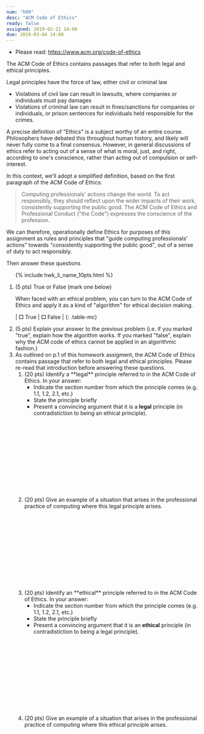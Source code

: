 ```yaml
---
num: "h09"
desc: "ACM Code of Ethics"
ready: false
assigned: 2019-02-21 14:00
due: 2019-03-04 14:00
---
```


<div style="display:none;">https://ucsb-cs48.github.io/w19/hwk/h09/</div>

* Please read: <https://www.acm.org/code-of-ethics>

 The ACM Code of Ethics contains passages that refer to both legal and ethical principles.  

Legal principles have the force of law, either civil or criminal law
* Violations of civil law can result in lawsuits, where companies or individuals must pay damages
* Violations of criminal law can result in fines/sanctions for companies or individuals, or prison sentences for individuals held  responsible for the crimes.

A precise definition of "Ethics" is a subject worthy of an entire course.  Philosophers have debated this throughout human history, and likely will never fully come to a final consensus.  However, in general discussions of ethics refer to acting out of a sense of what is moral, just, and right, according to one's conscience, rather than acting out of compulsion or self-interest. 

In this context, we'll adopt a simplified definition, based on the first paragraph of the ACM Code of Ethics:

> Computing professionals' actions change the world. To act responsibly, they should reflect upon the wider impacts of their work, consistently supporting the public good. The ACM Code of Ethics and Professional Conduct ("the Code") expresses the conscience of the profession.

We can therefore, operationally define Ethics for purposes of this assignment as rules and principles that "guide computing professionals' actions" towards "consistently supporting the public good", out of a sense of duty to act responsibly.   

Then answer these questions

<ol>

{% include hwk_li_name_10pts.html %}

<li style="margin-bottom:1em;" markdown="1">  (5 pts) True or False (mark one below)

When faced with an ethical problem, you can turn to the ACM Code of Ethics and apply it as a kind of "algorithm" for ethical decision making.

<style>
.table-mc b {font-size: 200%; }
.table-mc td {padding: 1em; }
</style>

| <b>☐</b> True | <b>☐</b> False |
{: .table-mc}

</li>

<li style="margin-bottom:0em;" markdown="1"> (5 pts) Explain your answer to the previous problem (i.e. if you marked "true", explain how the algorithm works.  If you marked "false", explain why the ACM code of ethics cannot be applied in an algorithmic fashion.)

<div class="pagebreak">
</div>

</li>

<li markdown="1"> As outlined on p.1 of this homework assigment, the ACM Code of Ethics contains passage that refer to both legal and ethical principles.    Please re-read that introduction before answering these questions.

<ol>

<li style="margin-bottom:15em;" markdown="1"> (20 pts) Identify a **legal** principle referred to in the ACM Code of Ethics.  In your answer:

* Indicate the section number from which the principle comes (e.g. 1.1, 1.2, 2.1, etc.)
* State the principle briefly
* Present a convincing argument that it is a **legal** principle (in contradistiction to being an ethical principle).
</li>

<li style="margin-bottom:15em;" markdown="1"> (20 pts) Give an example of a situation that arises in the professional practice of computing where this legal principle arises.
</li>


<li style="margin-bottom:15em;" markdown="1"> (20 pts) Identify an **ethical** principle referred to in the ACM Code of Ethics.  In your answer:

* Indicate the section number from which the principle comes (e.g. 1.1, 1.2, 2.1, etc.)
* State the principle briefly
* Present a convincing argument that it is an **ethical** principle (in contradistiction to being a legal principle).
</li>

<li style="margin-bottom:15em;" markdown="1"> (20 pts) Give an example of a situation that arises in the professional practice of computing where this ethical principle arises.
</li>

</ol>

